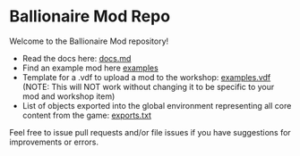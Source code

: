 # Ballionaire Mod Repo

Welcome to the Ballionaire Mod repository!

- Read the docs here: [docs.md](docs.md)
- Find an example mod here [examples](examples/)
- Template for a .vdf to upload a mod to the workshop: [examples.vdf](examples.vdf) (NOTE: This will NOT work without changing it to be specific to your mod and workshop item)
- List of objects exported into the global environment representing all core content from the game: [exports.txt](exports.txt)

Feel free to issue pull requests and/or file issues if you have suggestions for improvements or errors.
